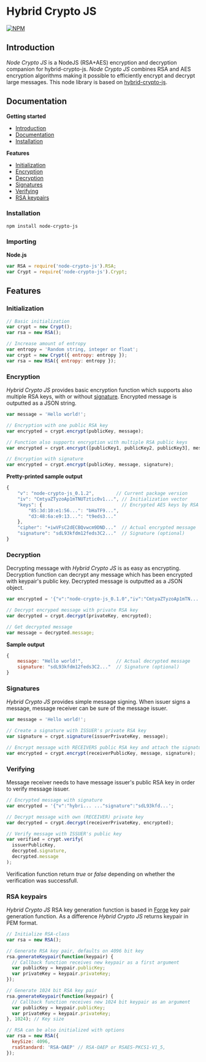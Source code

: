 # Hybrid Crypto JS

[![NPM](https://nodei.co/npm/node-crypto-js.png?compact=true)](https://nodei.co/npm/node-crypto-js/)

## Introduction

<a name="introduction"></a>

_Node Crypto JS_ is a NodeJS (RSA+AES) encryption and decryption companion for hybrid-crypto-js. _Node Crypto JS_ combines RSA and AES encryption algorithms making it possible to efficiently encrypt and decrypt large messages. This node library is based on [hybrid-crypto-js](https://www.npmjs.com/package/hybrid-crypto-js).

## Documentation

<a name="documentation"></a>

**Getting started**

- [Introduction](#introduction)
- [Documentation](#documentation)
- [Installation](#installation)

**Features**

- [Initialization](#initialization)
- [Encryption](#encryption)
- [Decryption](#decryption)
- [Signatures](#signatures)
- [Verifying](#verifying)
- [RSA keypairs](#rsa-keypairs)

### Installation

<a name="installation"></a>

```
npm install node-crypto-js
```

### Importing

**Node.js**

```js
var RSA = require('node-crypto-js').RSA;
var Crypt = require('node-crypto-js').Crypt;
```

## Features

### Initialization

<a name="initialization"></a>

```js
// Basic initialization
var crypt = new Crypt();
var rsa = new RSA();

// Increase amount of entropy
var entropy = 'Random string, integer or float';
var crypt = new Crypt({ entropy: entropy });
var rsa = new RSA({ entropy: entropy });
```

### Encryption

<a name="encryption"></a>

_Hybrid Crypto JS_ provides basic encryption function which supports also multiple RSA keys, with or without [signature](#signatures). Encrypted message is outputted as a JSON string.

```js
var message = 'Hello world!';

// Encryption with one public RSA key
var encrypted = crypt.encrypt(publicKey, message);

// Function also supports encryption with multiple RSA public keys
var encrypted = crypt.encrypt([publicKey1, publicKey2, publicKey3], message);

// Encryption with signature
var encrypted = crypt.encrypt(publicKey, message, signature);
```

**Pretty-printed sample output**

```js
{
    "v": "node-crypto-js_0.1.2",        // Current package version
    "iv": "CmtyaZTyzoAp1mTNUTztic0v1...", // Initialization vector
    "keys": {                             // Encrypted AES keys by RSA fingerprints
        "85:3d:10:e1:56...": "bHaTF9...",
        "d3:48:6a:e9:13...": "t9eds3..."
    },
    "cipher": "+iwVFsC2dECBQvwcm9DND..."  // Actual encrypted message
    "signature": "sdL93kfdm12feds3C2..."  // Signature (optional)
}

```

### Decryption

<a name="decryption"></a>

Decrypting message with _Hybrid Crypto JS_ is as easy as encrypting. Decryption function can decrypt any message which has been encrypted with keypair's public key. Decrypted message is outputted as a JSON object.

```js
var encrypted = '{"v":"node-crypto-js_0.1.0","iv":"CmtyaZTyzoAp1mTN...';

// Decrypt encryped message with private RSA key
var decrypted = crypt.decrypt(privateKey, encrypted);

// Get decrypted message
var message = decrypted.message;
```

**Sample output**

```js
{
    message: "Hello world!",            // Actual decrypted message
    signature: "sdL93kfdm12feds3C2..."  // Signature (optional)
}
```

### Signatures

<a name="signatures"></a>

_Hybrid Crypto JS_ provides simple message signing. When issuer signs a message, message receiver can be sure of the message issuer.

```js
var message = 'Hello world!';

// Create a signature with ISSUER's private RSA key
var signature = crypt.signature(issuerPrivateKey, message);

// Encrypt message with RECEIVERS public RSA key and attach the signature
var encrypted = crypt.encrypt(receiverPublicKey, message, signature);
```

### Verifying

<a name="verifying"></a>

Message receiver needs to have message issuer's public RSA key in order to verify message issuer.

```js
// Encrypted message with signature
var encrypted = '{"v":"hybri... ..."signature":"sdL93kfd...';

// Decrypt message with own (RECEIVER) private key
var decrypted = crypt.decrypt(receiverPrivateKey, encrypted);

// Verify message with ISSUER's public key
var verified = crypt.verify(
  issuerPublicKey,
  decrypted.signature,
  decrypted.message
);
```

Verification function return _true_ or _false_ depending on whether the verification was successfull.

### RSA keypairs

<a name="rsa-keypairs"></a>

_Hybrid Crypto JS_ RSA key generation function is based in [Forge](https://github.com/digitalbazaar/forge#rsa) key pair generation function. As a difference _Hybrid Crypto JS_ returns keypair in PEM format.

```js
// Initialize RSA-class
var rsa = new RSA();

// Generate RSA key pair, defaults on 4096 bit key
rsa.generateKeypair(function(keypair) {
  // Callback function receives new keypair as a first argument
  var publicKey = keypair.publicKey;
  var privateKey = keypair.privateKey;
});

// Generate 1024 bit RSA key pair
rsa.generateKeypair(function(keypair) {
  // Callback function receives new 1024 bit keypair as an argument
  var publicKey = keypair.publicKey;
  var privateKey = keypair.privateKey;
}, 1024); // Key size

// RSA can be also initialized with options
var rsa = new RSA({
  keySize: 4096,
  rsaStandard: 'RSA-OAEP' // RSA-OAEP or RSAES-PKCS1-V1_5,
});
```
